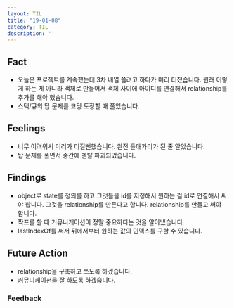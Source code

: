 ```yaml
---
layout: TIL
title: "19-01-08"
category: TIL
description: ''
---
```


## Fact  

- 오늘은 프로젝트를 계속했는데 3차 배열 쓸려고 하다가 머리 터졌습니다. 원래 이렇게 하는 게 아니라 객체로 만들어서 객체 사이에 아이디를 연결해서 relationship를 추가를 해야 했습니다.
- 스택/큐의 탑 문제를 코딩 도장할 때 풀었습니다.

## Feelings  

- 너무 어려워서 머리가 터질뻔했습니다. 완전 돌대가리가 된 줄 알았습니다.
- 탑 문제를 풀면서 중간에 멘탈 파괴되었습니다.

## Findings  

- object로 state를 정의를 하고 그것들을 id를 지정해서 원하는 걸 id로 연결해서 써야 합니다. 그것을 relationship를 만든다고 합니다. relationship를 만들고 써야 합니다.
- 짝프를 할 때 커뮤니케이션이 정말 중요하다는 것을 알아냈습니다.
- lastIndexOf를 써서 뒤에서부터 원하는 값의 인덱스를 구할 수 있습니다.

## Future Action

- relationship을 구축하고 쓰도록 하겠습니다.
- 커뮤니케이션을 잘 하도록 하겠습니다.

### Feedback  
